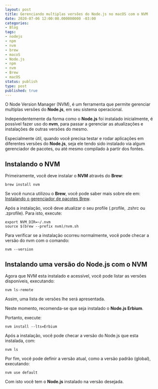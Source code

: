 ```yaml
---
layout: post
title: Gerenciando multiplas versões do Node.js no macOS com o NVM
date: 2020-07-06 12:00:00.000000000 -03:00
categories:
- Blog
tags:
- nodejs
- npm
- nvm
- brew
- macoS
- Node.js
- npm
- nvm
- Brew
- macOS
status: publish
type: post
published: true
---
```

O Node Version Manager (NVM), é um ferramenta que permite gerenciar multiplas versões do **Node.js**, em seu sistema operacional.

Independentemente da forma como o **Node.js** foi instalado inicialmente, é possível fazer uso do **nvm**, para passar a gerenciar as atualizações e instalações de outras versões do mesmo.

Especialmente útil, quando você precisa testar e rodar aplicações em diferentes versões do **Node.js**, seja ele tendo sido instalado via algum gerenciador de pacotes, ou até mesmo compilado à partir dos fontes.

## Instalando o NVM

Primeiramente, você deve instalar o **NVM** através do **Brew**:

	brew install nvm

Se você nunca utilizou o **Brew**, você pode saber mais sobre ele em: [Instalando o gerenciador de pacotes Brew](https://www.maiconschmitz.com.br/blog/2015/01/09/instalando-o-gerenciador-de-pacotes-brew/).

Após a instalação, você deve atualizar o seu profile (.profile, .zshrc ou .zprofile).
Para isto, execute:

	export NVM_DIR=~/.nvm
	source $(brew --prefix nvm)/nvm.sh

Para verificar se a instalação ocorreu normalmente, você pode checar a versão do nvm com o comando:

	nvm --version

## Instalando uma versão do Node.js com o NVM

Agora que NVM esta instalado e acessível, você pode listar as versões disponíveis, executando:

	nvm ls-remote

Assim, uma lista de versões lhe será apresentada.

Neste momento, recomenda-se que seja instalado o **Node.js Erbium**.

Portanto, execute:

	nvm install --lts=Erbium

Após a instalação, você pode checar a versão do Node.js que esta instalada, com:

	nvm ls

Por fim, você pode definir a versão atual, como a versão padrão (global), executando:

	nvm use default

Com isto você tem o **Node.js** instalado na versão desejada.